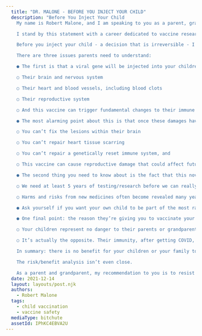 ```yaml
---
  title: "DR. MALONE - BEFORE YOU INJECT YOUR CHILD"
  description: "Before You Inject Your Child
    My name is Robert Malone, and I am speaking to you as a parent, grandparent, physician and scientist. I don’t usually read from a prepared speech, but this is so important that I wanted to make sure that I get every single word and scientific fact correct.

    I stand by this statement with a career dedicated to vaccine research and development. I’m vaccinated for COVID and I'm generally pro-vaccination. I have devoted my entire career to developing safe and effective ways to prevent and treat infectious diseases.

    Before you inject your child - a decision that is irreversible - I wanted to let you know the scientific facts about this genetic vaccine, which is based on the mRNA vaccine technology I created:

    There are three issues parents need to understand:

    ● The first is that a viral gene will be injected into your children's cells. This gene forces your child’s body to make toxic spike proteins. These proteins often cause permanent damage in children’s critical organs, including

    ○ Their brain and nervous system

    ○ Their heart and blood vessels, including blood clots

    ○ Their reproductive system

    ○ And this vaccine can trigger fundamental changes to their immune system

    ● The most alarming point about this is that once these damages have occurred, they are irreparable

    ○ You can’t fix the lesions within their brain

    ○ You can’t repair heart tissue scarring

    ○ You can’t repair a genetically reset immune system, and

    ○ This vaccine can cause reproductive damage that could affect future generations of your family

    ● The second thing you need to know about is the fact that this novel technology has not been adequately tested.

    ○ We need at least 5 years of testing/research before we can really understand the risks

    ○ Harms and risks from new medicines often become revealed many years later

    ● Ask yourself if you want your own child to be part of the most radical medical experiment in human history

    ● One final point: the reason they’re giving you to vaccinate your child is a lie.

    ○ Your children represent no danger to their parents or grandparents

    ○ It’s actually the opposite. Their immunity, after getting COVID, is critical to save your family if not the world from this disease

    In summary: there is no benefit for your children or your family to be vaccinating your children against the small risks of the virus, given the known health risks of the vaccine that as a parent, you and your children may have to live with for the rest of their lives.

    The risk/benefit analysis isn’t even close.

    As a parent and grandparent, my recommendation to you is to resist and fight to protect your children."
  date: 2021-12-14
  layout: layouts/post.njk
  authors:
    - Robert Malone
  tags:
    - child vaccination
    - vaccine safety
  mediaType: bitchute
  assetId: IPhKC4EBVA2U
---
```

